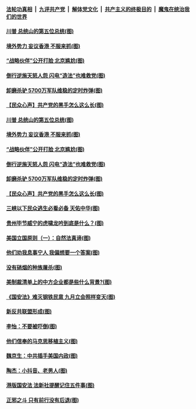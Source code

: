 ####  [法轮功真相](../../../../basic/blob/master/README.md?t=07050502) &nbsp;|&nbsp; [九评共产党](../../../../9ping.md/blob/master/README.md?t=07050502) &nbsp;|&nbsp; [解体党文化](../../../../jtdwh.md/blob/master/README.md?t=07050502)  &nbsp;|&nbsp; [共产主义的终极目的](../../../../gczydzjmd.md/blob/master/README.md?t=07050502) &nbsp;|&nbsp; [魔鬼在统治我们的世界](../../../../mgztzwmdsj.md/blob/master/README.md?t=07050502) 

#### [川普 总统山的第五位总统(图)](../pages/p4/938647.md?t=07050502) 

#### [境外势力 妄议香港 不服来抓(图)](../pages/p4/938616.md?t=07050502) 

#### [“战略伙伴”公开打脸 北京尴尬(图)](../pages/p4/938610.md?t=07050502) 

#### [倒行逆施天怒人怨 闪电“造法”也难救党(图)](../pages/p4/938609.md?t=07050502) 

#### [卸磨杀驴 5700万军队维稳的定时炸弹(图)](../pages/p4/938607.md?t=07050502) 

#### [【民众心声】共产党的黑手怎么这么长(图)](../pages/p4/938456.md?t=07050502) 

#### [川普 总统山的第五位总统(图)](../pages/p4/938647.md?t=07050502) 

#### [境外势力 妄议香港 不服来抓(图)](../pages/p4/938616.md?t=07050502) 

#### [“战略伙伴”公开打脸 北京尴尬(图)](../pages/p4/938610.md?t=07050502) 

#### [倒行逆施天怒人怨 闪电“造法”也难救党(图)](../pages/p4/938609.md?t=07050502) 

#### [卸磨杀驴 5700万军队维稳的定时炸弹(图)](../pages/p4/938607.md?t=07050502) 

#### [【民众心声】共产党的黑手怎么这么长(图)](../pages/p4/938456.md?t=07050502) 

#### [三峡以下民众逃生必看必备 天佑中华(图)](../pages/p4/938593.md?t=07050502) 

#### [贵州毕节威宁的虎啸龙吟到底是什么？(图)](../pages/p4/938596.md?t=07050502) 

#### [美国立国原则（一）：自然法真谛(图)](../pages/p4/938484.md?t=07050502) 

#### [他们劝我息事宁人 我偏想要一个答案(图)](../pages/p4/938491.md?t=07050502) 

#### [没有硝烟的种族屠杀(图)](../pages/p4/938489.md?t=07050502) 

#### [美制裁清单上的中方企业都是些什么背景?(图)](../pages/p4/938486.md?t=07050502) 

#### [《国安法》难灭钢铁民意 九月立会照样变天(图)](../pages/p4/938485.md?t=07050502) 

#### [新反共联盟形成(图)](../pages/p4/938480.md?t=07050502) 

#### [李怡：不要被吓倒(图)](../pages/p4/938488.md?t=07050502) 

#### [他们信奉的马克思移植主义(图)](../pages/p4/938413.md?t=07050502) 

#### [魏京生：中共插手美国内政(图)](../pages/p4/938409.md?t=07050502) 

#### [陶杰：小抖音、老男人(图)](../pages/p4/938404.md?t=07050502) 

#### [港版国安法 法新社提醒记住五件事(图)](../pages/p4/938401.md?t=07050502) 

#### [正邪之斗 只有前行没有后退(图)](../pages/p4/938399.md?t=07050502) 

